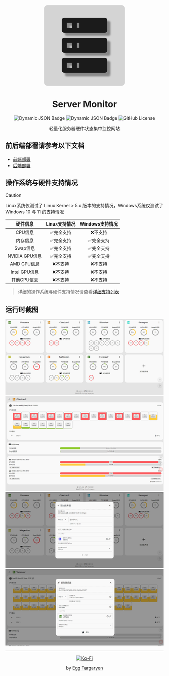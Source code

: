 <div align="center">

![Server Monitor Logo](./icon/Server_Monitor.svg)

</div>

<div align="center">

# Server Monitor

</div>

<div align="center">

![Dynamic JSON Badge](https://img.shields.io/badge/dynamic/json?url=https%3A%2F%2Fraw.githubusercontent.com%2Fdzxrly%2Fserver-monitor%2Ffrontend%2Fpackage.json&query=%24.version&prefix=V&style=flat-square&label=Frontend%20Version&color=8ac926) ![Dynamic JSON Badge](https://img.shields.io/badge/dynamic/json?url=https%3A%2F%2Fraw.githubusercontent.com%2Fdzxrly%2Fserver-monitor%2Fbackend%2Finfo.json&query=%24.version&prefix=V&style=flat-square&label=Backend%20Version&color=ffca3a) ![GitHub License](https://img.shields.io/github/license/dzxrly/server-monitor?style=flat-square&label=License&color=ff595e)

</div>

<div align="center">

轻量化服务器硬件状态集中监控网站

</div>



## 前后端部署请参考以下文档

- [前端部署](https://github.com/dzxrly/server-monitor/blob/frontend/README.md)
- [后端部署](https://github.com/dzxrly/server-monitor/blob/backend/README.md)

## 操作系统与硬件支持情况

> [!CAUTION]
> 
> Linux系统仅测试了 Linux Kernel > 5.x 版本的支持情况，Windows系统仅测试了Windows 10 与 11 的支持情况

<div align="center">

|    硬件信息    | Linux支持情况 | Windows支持情况 |
| :------------: | :-----------: | :-------------: |
|    CPU信息     |   ✅完全支持   |     ❌不支持     |
|    内存信息    |   ✅完全支持   |    ✅完全支持    |
|    Swap信息    |   ✅完全支持   |    ✅完全支持    |
| NVIDIA GPU信息 |   ✅完全支持   |    ✅完全支持    |
|  AMD GPU信息   |    ❌不支持    |     ❌不支持     |
| Intel GPU信息  |    ❌不支持    |     ❌不支持     |
|  其他GPU信息   |    ❌不支持    |     ❌不支持     |

</div >

> 详细的操作系统与硬件支持情况请查看[详细支持列表](./HardwareSupportList.md)

## 运行时截图

<div align="center">

![main page](./img/zh-CN/main_page.jpeg)
![server  details](./img/zh-CN/server_details.jpeg)
![add server](./img/zh-CN/add_server.jpeg)
![server edit](./img/zh-CN/server_edit.jpeg)

</div>

---

<div align="center">

[![Ko-Fi](https://img.shields.io/badge/Ko--fi-F16061?style=for-the-badge&logo=ko-fi&logoColor=white)](https://ko-fi.com/eggtargaryen)

</div>

<div align="center">

by [Egg Targaryen](https://eggtargaryen.com)

</div>
